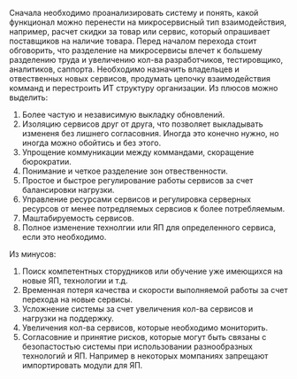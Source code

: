 Сначала необходимо проанализировать систему и понять, какой функционал можно перенести на микросервисный тип взаимодействия, например, расчет скидки за товар или сервис, который опрашивает поставщиков на наличие товара.
Перед началом перехода стоит обговорить, что разделение на микросервисы влечет к большему разделению труда и увеличению кол-ва разработчиков, тестировщико, аналитиков, саппорта. 
Необходимо назначить владельцев и отвественных новых сервисов, продумать цепочку взаимодействия комманд и перестроить ИТ структуру организации.
Из плюсов можно выделить:
 1. Более частую и независимую выкладку обновлений.
 2. Изоляцию сервисов друг от друга, что позволяет выкладывать измененя без лишнего согласовния. Иногда это конечно нужно, но иногда можно обойтись и без этого.
 3. Упрощение коммуникации между коммандами, скоращение бюрократии.
 4. Понимание и четкое разделение зон отвественности.
 5. Простое и быстрое регулирование работы сервисов за счет балансировки нагрузки.
 6. Управление ресурсами сервисов и регулировка серверных ресурсов от менее потредляемых сервсиов к более потребляемым.
 7. Маштабируемость сервисов.
 8. Полное изменение технолгии или ЯП для определенного сервиса, если это необходимо.
 
Из минусов:
 1. Поиск компетентных сторудников или обучение уже имеющихся на новые ЯП, технологии и т.д.
 2. Временная потеря качества и скорости выполняемой работы за счет перехода на новые сервисы.
 3. Усложнение системы за счет увеличения кол-ва сервисов и нагрузки на поддержку.
 4. Увеличения кол-ва сервисов, которые необходимо мониторить.
 5. Согласовние и принятие рисков, которые могут быть связаны с безопастостью системы при использовании разнообразных технологий и ЯП. Например в некоторых момпаниях запрещают импортировать модули для ЯП.
